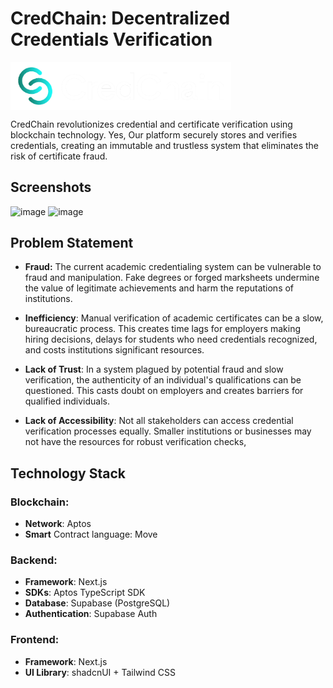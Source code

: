 
# CredChain: Decentralized Credentials Verification
  
<img src="https://raw.githubusercontent.com/HarjjotSinghh/CredChain/master/frontend/public/logo.png" align="center" width="70%"/>

CredChain revolutionizes credential and certificate verification using blockchain technology.  Yes, Our platform securely stores and verifies credentials, creating an immutable and trustless system that eliminates the risk of certificate fraud.

## Screenshots
![image](https://github.com/HarjjotSinghh/credchain-codeclash/assets/114088280/bb9e9f9a-e0b4-40b5-8f1d-b31537e3e9a9)
![image](https://github.com/HarjjotSinghh/credchain-codeclash/assets/114088280/a1d1c58b-d47f-42cf-a314-98f9ea992595)


## Problem Statement

- **Fraud:**  The current academic credentialing system can be vulnerable to fraud and manipulation.  Fake  degrees or forged marksheets undermine the value of legitimate achievements and harm the reputations of institutions.

- **Inefficiency**:  Manual verification of academic certificates can be a slow, bureaucratic process. This creates time lags for employers making hiring decisions, delays for students who need credentials recognized, and costs institutions significant resources.

- **Lack of Trust**: In a system plagued by potential fraud and slow verification, the authenticity of an individual's qualifications can be questioned. This casts doubt on employers and creates barriers for qualified individuals.

- **Lack of Accessibility**: Not all stakeholders can access credential verification processes equally. Smaller institutions or businesses may not have the resources for robust verification checks,

## Technology Stack

### Blockchain:
- **Network**: Aptos
- **Smart** Contract language: Move
### Backend:
- **Framework**: Next.js
- **SDKs**: Aptos TypeScript SDK
- **Database**: Supabase (PostgreSQL)
- **Authentication**: Supabase Auth
### Frontend:
- **Framework**: Next.js
- **UI Library**: shadcnUI + Tailwind CSS
